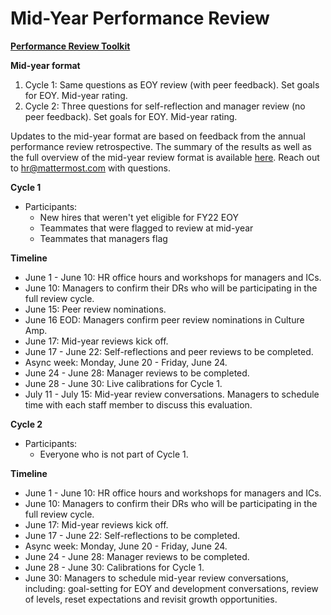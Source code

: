 # Mid-Year Performance Review 

**[Performance Review Toolkit](https://docs.google.com/spreadsheets/d/1VbNM7VhDhLPVhoUmtoLIuVclGMAnedKU4Vxxu_9WnX4/edit?usp=sharing)**

**Mid-year format**

1. Cycle 1: Same questions as EOY review (with peer feedback). Set goals for EOY. Mid-year rating.
2. Cycle 2: Three questions for self-reflection and manager review (no peer feedback). Set goals for EOY. Mid-year rating.

Updates to the mid-year format are based on feedback from the annual performance review retrospective. The summary of the results as well as the full overview of the mid-year review format is available [here](https://docs.google.com/document/d/1UNUEvapxNVzOY5VbsSS0Dv_w0tN-zn8xFF1DRe9QGfM/edit?usp=sharing). Reach out to hr@mattermost.com with questions.

**Cycle 1**

* Participants: 
  * New hires that weren't yet eligible for FY22 EOY 
  * Teammates that were flagged to review at mid-year 
  * Teammates that managers flag

**Timeline**

* June 1 - June 10: HR office hours and workshops for managers and ICs.
* June 10: Managers to confirm their DRs who will be participating in the full review cycle.
* June 15: Peer review nominations.
* June 16 EOD: Managers confirm peer review nominations in Culture Amp.
* June 17: Mid-year reviews kick off.
* June 17 - June 22: Self-reflections and peer reviews to be completed.
* Async week: Monday, June 20 - Friday, June 24.
* June 24 - June 28: Manager reviews to be completed.
* June 28 - June 30: Live calibrations for Cycle 1.
* July 11 - July 15: Mid-year review conversations. Managers to schedule time with each staff member to discuss this evaluation.

**Cycle 2**

* Participants: 
  * Everyone who is not part of Cycle 1.

**Timeline**

* June 1 - June 10: HR office hours and workshops for managers and ICs.
* June 10: Managers to confirm their DRs who will be participating in the full review cycle.
* June 17: Mid-year reviews kick off.
* June 17 - June 22: Self-reflections to be completed.
* Async week: Monday, June 20 - Friday, June 24.
* June 24 - June 28: Manager reviews to be completed.
* June 28 - June 30: Calibrations for Cycle 1.
* June 30: Managers to schedule mid-year review conversations, including: goal-setting for EOY and development conversations, review of levels, reset expectations and revisit growth opportunities.
